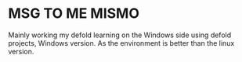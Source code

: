 # MSG TO ME MISMO

Mainly working my defold learning on the Windows side using defold projects, Windows version.
As the environment is better than the linux version. 